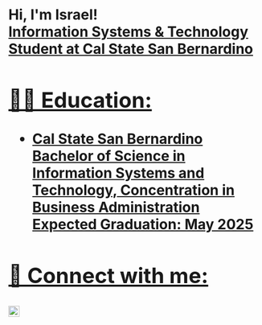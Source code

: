 <h1>Hi, I'm Israel! <br/><a href="https://github.com/israelbustos7">Information Systems & Technology Student at Cal State San Bernardino</a> <a href="https://www.linkedin.com/in/israel-bustos7/">

<h2>👨‍💻 Education:</h2>

- <b>Cal State San Bernardino 
Bachelor of Science in Information Systems and Technology, Concentration in Business 
Administration 
Expected Graduation: May 2025<b>


<h2> 🤳 Connect with me:</h2>

[<img align="left" alt="IsraelBustos7 | LinkedIn" width="22px" src="https://cdn.jsdelivr.net/npm/simple-icons@v3/icons/linkedin.svg" />][linkedin]



[linkedin]: https://linkedin.com/in/israel-bustos7




